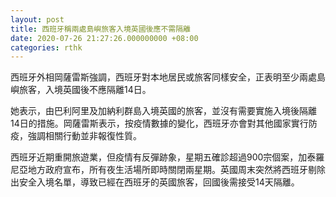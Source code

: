 ```yaml
---
layout: post
title: 西班牙稱兩處島嶼旅客入境英國後應不需隔離
date: 2020-07-26 21:27:26.000000000 +08:00
categories: rthk
---
```


西班牙外相岡薩雷斯強調，西班牙對本地居民或旅客同樣安全，正表明至少兩處島嶼旅客，入境英國後不應隔離14日。

她表示，由巴利阿里及加納利群島入境英國的旅客，並沒有需要實施入境後隔離14日的措施。岡薩雷斯表示，按疫情數據的變化，西班牙亦會對其他國家實行防疫，強調相關行動並非報復性質。

西班牙近期重開旅遊業，但疫情有反彈跡象，星期五確診超過900宗個案，加泰羅尼亞地方政府宣布，所有夜生活場所即時關閉兩星期。英國周末突然將西班牙剔除出安全入境名單，導致已經在西班牙的英國旅客，回國後需接受14天隔離。
